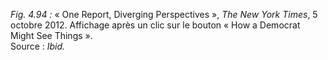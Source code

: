 *Fig. 4.94 :* « One Report, Diverging Perspectives », *The New York Times*, 5 octobre 2012. Affichage après un clic sur le bouton « How a Democrat Might See Things ».  
Source : *Ibid.*